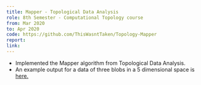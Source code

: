 ```yaml
---
title: Mapper - Topological Data Analysis
role: 8th Semester - Computational Topology course
from: Mar 2020
to: Apr 2020
code: https://github.com/ThisWasntTaken/Topology-Mapper
report:
link:
---
```

<ul>
<li>Implemented the Mapper algorithm from Topological Data Analysis.</li>
<li>An example output for a data of three blobs in a 5 dimensional space is <a target="_blank" rel="noopener noreferrer" href="{{ site.baseurl }}{{ site.url }}/assets/html/mapper.html">here.</a></li>
</ul>